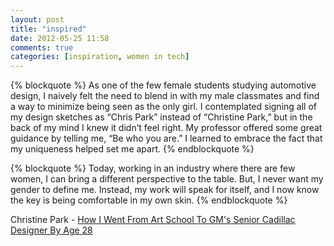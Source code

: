 ```yaml
---
layout: post
title: "inspired"
date: 2012-05-25 11:58
comments: true
categories: [inspiration, women in tech]
---
```


{% blockquote %}
As one of the few female students studying automotive design, I naively felt the need to blend in with my male classmates and find a way to minimize being seen as the only girl. I contemplated signing all of my design sketches as “Chris Park” instead of “Christine Park,” but in the back of my mind I knew it didn’t feel right. My professor offered some great guidance by telling me, “Be who you are.” I learned to embrace the fact that my uniqueness helped set me apart.
{% endblockquote %}

{% blockquote %}
Today, working in an industry where there are few women, I can bring a different perspective to the table. But, I never want my gender to define me. Instead, my work will speak for itself, and I now know the key is being comfortable in my own skin.
{% endblockquote %}

Christine Park - [How I Went From Art School To GM's Senior Cadillac Designer By Age 28](http://www.forbes.com/sites/jennagoudreau/2012/05/25/how-i-went-from-art-school-to-gms-senior-cadillac-designer-by-age-28/)